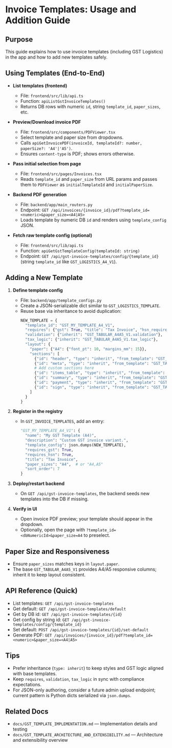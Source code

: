 # Invoice Templates: Usage and Addition Guide

## Purpose
This guide explains how to use invoice templates (including GST Logistics) in the app and how to add new templates safely.

## Using Templates (End-to-End)

- **List templates (frontend)**
  - File: `frontend/src/lib/api.ts`
  - Function: `apiListGstInvoiceTemplates()`
  - Returns DB rows with numeric `id`, string `template_id`, `paper_sizes`, etc.

- **Preview/Download invoice PDF**
  - File: `frontend/src/components/PDFViewer.tsx`
  - Select template and paper size from dropdowns.
  - Calls `apiGetInvoicePDF(invoiceId, templateId?: number, paperSize?: 'A4'|'A5')`.
  - Ensures `content-type` is PDF; shows errors otherwise.

- **Pass initial selection from page**
  - File: `frontend/src/pages/Invoices.tsx`
  - Reads `template_id` and `paper_size` from URL params and passes them to `PDFViewer` as `initialTemplateId` and `initialPaperSize`.

- **Backend PDF generation**
  - File: `backend/app/main_routers.py`
  - Endpoint: `GET /api/invoices/{invoice_id}/pdf?template_id=<numeric>&paper_size=<A4|A5>`
  - Loads template by numeric DB `id` and renders using `template_config` JSON.

- **Fetch raw template config (optional)**
  - File: `frontend/src/lib/api.ts`
  - Function: `apiGetGstTemplateConfig(templateId: string)`
  - Endpoint: `GET /api/gst-invoice-templates/config/{template_id}` (string `template_id` like `GST_LOGISTICS_A4_V1`).

## Adding a New Template

1. **Define template config**
   - File: `backend/app/template_configs.py`
   - Create a JSON-serializable dict similar to `GST_LOGISTICS_TEMPLATE`.
   - Reuse base via inheritance to avoid duplication:
     ```python
     NEW_TEMPLATE = {
       "template_id": "GST_MY_TEMPLATE_A4_V1",
       "requires": {"gst": True, "title": "Tax Invoice", "hsn_required": True},
       "validation": {"inherit": "GST_TABULAR_A4A5_V1.validation"},
       "tax_logic": {"inherit": "GST_TABULAR_A4A5_V1.tax_logic"},
       "layout": {
         "paper": {"A4": {"font_pt": 10, "margins_mm": 15}},
         "sections": [
           {"id": "header", "type": "inherit", "from_template": "GST_TABULAR_A4A5_V1.header"},
           {"id": "meta", "type": "inherit", "from_template": "GST_TABULAR_A4A5_V1.meta"},
           # Add custom sections here
           {"id": "items_table", "type": "inherit", "from_template": "GST_TABULAR_A4A5_V1.items_table"},
           {"id": "summary", "type": "inherit", "from_template": "GST_TABULAR_A4A5_V1.summary"},
           {"id": "payment", "type": "inherit", "from_template": "GST_TABULAR_A4A5_V1.payment"},
           {"id": "sign", "type": "inherit", "from_template": "GST_TABULAR_A4A5_V1.sign"}
         ]
       }
     }
     ```

2. **Register in the registry**
   - In `GST_INVOICE_TEMPLATES`, add an entry:
     ```python
     "GST_MY_TEMPLATE_A4_V1": {
       "name": "My GST Template (A4)",
       "description": "Custom GST invoice variant.",
       "template_config": json.dumps(NEW_TEMPLATE),
       "requires_gst": True,
       "requires_hsn": True,
       "title": "Tax Invoice",
       "paper_sizes": "A4",  # or "A4,A5"
       "sort_order": 7
     }
     ```

3. **Deploy/restart backend**
   - On `GET /api/gst-invoice-templates`, the backend seeds new templates into the DB if missing.

4. **Verify in UI**
   - Open invoice PDF preview; your template should appear in the dropdown.
   - Optionally, open the page with `?template_id=<dbNumericId>&paper_size=A4` to preselect.

## Paper Size and Responsiveness

- Ensure `paper_sizes` matches keys in `layout.paper`.
- The base `GST_TABULAR_A4A5_V1` provides A4/A5 responsive columns; inherit it to keep layout consistent.

## API Reference (Quick)

- List templates: `GET /api/gst-invoice-templates`
- Get default: `GET /api/gst-invoice-templates/default`
- Get by DB id: `GET /api/gst-invoice-templates/{id}`
- Get config by string id: `GET /api/gst-invoice-templates/config/{template_id}`
- Set default: `POST /api/gst-invoice-templates/{id}/set-default`
- Generate PDF: `GET /api/invoices/{invoice_id}/pdf?template_id=<numeric>&paper_size=<A4|A5>`

## Tips

- Prefer inheritance (`type: inherit`) to keep styles and GST logic aligned with base templates.
- Keep `requires`, `validation`, `tax_logic` in sync with compliance expectations.
- For JSON-only authoring, consider a future admin upload endpoint; current pattern is Python dicts serialized via `json.dumps`.

## Related Docs

- `docs/GST_TEMPLATE_IMPLEMENTATION.md` — Implementation details and testing
- `docs/GST_TEMPLATE_ARCHITECTURE_AND_EXTENSIBILITY.md` — Architecture and extensibility overview
